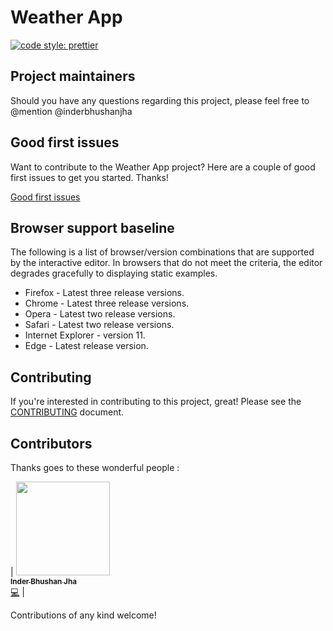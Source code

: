 # Weather App

[![code style: prettier](https://img.shields.io/badge/code_style-prettier-ff69b4.svg?style=flat-square)](https://github.com/prettier/prettier)


## Project maintainers

Should you have any questions regarding this project, please feel free to @mention @inderbhushanjha

## Good first issues

Want to contribute to the Weather App project? Here are a couple of good first issues to get you started. Thanks!

[Good first issues](https://github.com/inderbhushanjha/WeatherForecast/issues)

## Browser support baseline

The following is a list of browser/version combinations that are supported by the interactive editor. In browsers that do not meet the criteria, the editor degrades gracefully to displaying static examples.

-   Firefox - Latest three release versions.
-   Chrome - Latest three release versions.
-   Opera - Latest two release versions.
-   Safari - Latest two release versions.
-   Internet Explorer - version 11.
-   Edge - Latest release version.

## Contributing

If you're interested in contributing to this project, great! Please see the [CONTRIBUTING](CONTRIBUTING.md) document.

## Contributors

Thanks goes to these wonderful people :

<!-- ALL-CONTRIBUTORS-LIST:START - Do not remove or modify this section -->
<!-- prettier-ignore -->
| [<img src="https://avatars3.githubusercontent.com/inderbhushanjha" width="150px;"/><br /><sub><b>Inder Bhushan Jha</b></sub>](https://github.com/inderbhushanjha)<br />[💻](https://github.com/inderbhushanjha/HackBlog "Code") |
<!-- ALL-CONTRIBUTORS-LIST:END -->

Contributions of any kind welcome!
